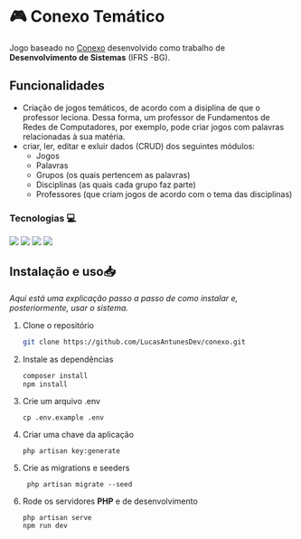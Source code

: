 # 🎮 Conexo Temático
Jogo baseado no [Conexo](https://conexo.ws/) desenvolvido como trabalho de **Desenvolvimento de Sistemas** (IFRS -BG). 

## Funcionalidades
- Criação de jogos temáticos, de acordo com a disiplina de que o professor leciona. Dessa forma, um professor de Fundamentos de Redes de Computadores, por exemplo, pode criar jogos com palavras relacionadas à sua matéria.</li>
- criar, ler, editar e exluir dados (CRUD) dos seguintes módulos: 
  - Jogos
  - Palavras
  - Grupos (os quais pertencem as palavras)
  - Disciplinas (as quais cada grupo faz parte)
  - Professores (que criam jogos de acordo com o tema das disciplinas)

### Tecnologias 💻
<div>
    <img src="https://camo.githubusercontent.com/66b0abc7b36a5cc492bfeb18961f1d6d07440089dff857ef45732c7e9c6ea712/68747470733a2f2f696d672e736869656c64732e696f2f62616467652f4c61726176656c2d4646324432303f7374796c653d666f722d7468652d6261646765266c6f676f3d6c61726176656c266c6f676f436f6c6f723d7768697465">
    <img src="https://img.shields.io/badge/JavaScript-F7DF1E?style=for-the-badge&logo=javascript&logoColor=black">
    <img src="https://img.shields.io/badge/MySQL-00000F?style=for-the-badge&logo=mysql&logoColor=white">
    <img src="https://img.shields.io/badge/Tailwind_CSS-38B2AC?style=for-the-badge&logo=tailwind-css&logoColor=white">
</div>

## Instalação e uso📥

_Aqui está uma explicação passo a passo de como instalar e, posteriormente, usar o sistema._

1. Clone o repositório
    ```sh
    git clone https://github.com/LucasAntunesDev/conexo.git
    ```
2. Instale as dependências
    ```sh
    composer install
    npm install
    ```
3. Crie um arquivo .env
    ```
    cp .env.example .env
    ```
4. Criar uma chave da aplicação
    ```
    php artisan key:generate
    ```
5. Crie as migrations e seeders
    ```
     php artisan migrate --seed
    ```
6. Rode os servidores __PHP__ e de desenvolvimento
    ```
    php artisan serve
    npm run dev
    ```